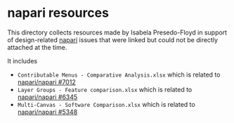 # napari resources

This directory collects resources made by Isabela Presedo-Floyd in support of design-related [napari](https://napari.org) 
issues that were linked but could not be directly attached at the time. 

It includes

- `Contributable Menus - Comparative Analysis.xlsx` which is related to [napari/napari #7012](https://github.com/napari/napari/issues/7012)
- `Layer Groups - Feature comparison.xlsx` which is related to [napari/napari #6345](https://github.com/napari/napari/issues/6345)
- `Multi-Canvas - Software Comparison.xlsx` which is related to [napari/napari #5348](https://github.com/napari/napari/issues/5348)
